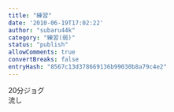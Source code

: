 ```yaml
---
title: "練習"
date: '2010-06-19T17:02:22'
author: "subaru44k"
category: "練習(弱)"
status: "publish"
allowComments: true
convertBreaks: false
entryHash: "8567c13d378669136b99030b8a79c4e2"
---
```

20分ジョグ<br>
流し
